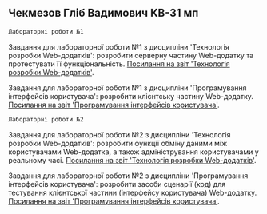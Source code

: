 ## Чекмезов Гліб Вадимович КВ-31 мп

```sh
Лабораторні роботи №1
```

Завдання для лабораторної роботи №1 з дисципліни 'Технологія розробки Web-додатків': розробити серверну частину Web-додатку та протестувати її функціональність. [Посилання на звіт 'Технологія розробки Web-додатків'](https://docs.google.com/document/d/17ra2szavvD_uPqOpPv8j6g2xlO0d4BJnqNRH5Wj2n30). 

Завдання для лабораторної роботи №1 з дисципліни 'Програмування інтерфейсів користувача': розробити клієнтську частину Web-додатку. [Посилання на звіт 'Програмування інтерфейсів користувача'](https://docs.google.com/document/d/11h1OSJIgmXizxsLN0wNipCQq_gAZDgBTepvuvxb8mxw).


```sh
Лабораторні роботи №2
```

Завдання для лабораторної роботи №2 з дисципліни 'Технологія розробки Web-додатків': розробити функції обміну даними між користувачами Web-додатка, а також адміністрування користувачами у реальному часі. [Посилання на звіт 'Технологія розробки Web-додатків'](https://docs.google.com/document/d/1dYJMRuHuN7IYwWiv5B-cI7cMovLKjIpGy3qKHSaOkMA). 

Завдання для лабораторної роботи №2 з дисципліни 'Програмування інтерфейсів користувача': розробити засоби сценарії (код) для тестування клієнтської частини (інтерфейсу користувача) Web-додатку. [Посилання на звіт 'Програмування інтерфейсів користувача'](https://docs.google.com/document/d/1OQJJyzamCMyDQwtyZV5tveZh4p2OjW-cSrwds6j6-pM).
